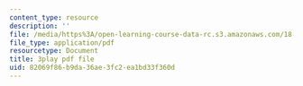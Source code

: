 ```yaml
---
content_type: resource
description: ''
file: /media/https%3A/open-learning-course-data-rc.s3.amazonaws.com/18-01-single-variable-calculus-fall-2006/82069f86b9da36ae3fc2ea1bd33f360d_twzGBqPeW0M.pdf
file_type: application/pdf
resourcetype: Document
title: 3play pdf file
uid: 82069f86-b9da-36ae-3fc2-ea1bd33f360d
---
```

